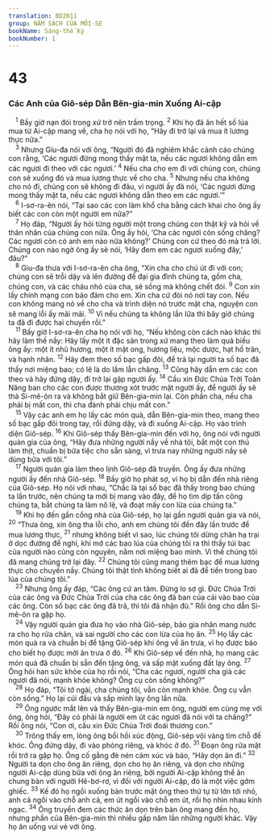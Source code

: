 ```yaml
---
translation: BD2011
group: NĂM SÁCH CỦA MÔI-SE
bookName: Sáng-thế Ký 
bookNumber: 1
---
```


<div class="title"><h1>43</h1><h3>Các Anh của Giô-sép Dẫn Bên-gia-min Xuống Ai-cập</h3></div>
<span class="verse sa_43_1"> <sup>1</sup> Bấy giờ nạn đói trong xứ trở nên trầm trọng. </span>
<span class="verse sa_43_2"><sup>2</sup> Khi họ đã ăn hết số lúa mua từ Ai-cập mang về, cha họ nói với họ, “Hãy đi trở lại và mua ít lương thực nữa.”<br/></span>
<span class="verse sa_43_3"> <sup>3</sup> Nhưng Giu-đa nói với ông, “Người đó đã nghiêm khắc cảnh cáo chúng con rằng, ‘Các ngươi đừng mong thấy mặt ta, nếu các ngươi không dẫn em các ngươi đi theo với các ngươi.’ </span>
<span class="verse sa_43_4"><sup>4</sup> Nếu cha cho em đi với chúng con, chúng con sẽ xuống đó và mua lương thực về cho cha. </span>
<span class="verse sa_43_5"><sup>5</sup> Nhưng nếu cha không cho nó đi, chúng con sẽ không đi đâu, vì người ấy đã nói, ‘Các ngươi đừng mong thấy mặt ta, nếu các ngươi không dẫn theo em các ngươi.’”<br/></span>
<span class="verse sa_43_6"> <sup>6</sup> I-sơ-ra-ên nói, “Tại sao các con làm khổ cha bằng cách khai cho ông ấy biết các con còn một người em nữa?”<br/></span>
<span class="verse sa_43_7"> <sup>7</sup> Họ đáp, “Người ấy hỏi từng người một trong chúng con thật kỹ và hỏi về thân nhân của chúng con nữa. Ông ấy hỏi, ‘Cha các ngươi còn sống chăng? Các ngươi còn có anh em nào nữa không?’ Chúng con cứ theo đó mà trả lời. Chúng con nào ngờ ông ấy sẽ nói, ‘Hãy đem em các ngươi xuống đây,’ đâu?”<br/></span>
<span class="verse sa_43_8"> <sup>8</sup> Giu-đa thưa với I-sơ-ra-ên cha ông, “Xin cha cho chú út đi với con; chúng con sẽ trỗi dậy và lên đường để đại gia đình chúng ta, gồm cha, chúng con, và các cháu nhỏ của cha, sẽ sống mà không chết đói. </span>
<span class="verse sa_43_9"><sup>9</sup> Con xin lấy chính mạng con bảo đảm cho em. Xin cha cứ đòi nó nơi tay con. Nếu con không mang nó về cho cha và trình diện nó trước mặt cha, nguyện con sẽ mang lỗi ấy mãi mãi. </span>
<span class="verse sa_43_10"><sup>10</sup> Vì nếu chúng ta không lần lữa thì bây giờ chúng ta đã đi được hai chuyến rồi.”<br/></span>
<span class="verse sa_43_11"> <sup>11</sup> Bấy giờ I-sơ-ra-ên cha họ nói với họ, “Nếu không còn cách nào khác thì hãy làm thế nầy: Hãy lấy một ít đặc sản trong xứ mang theo làm quà biếu ông ấy: một ít nhũ hương, một ít mật ong, hương liệu, mộc dược, hạt hồ trăn, và hạnh nhân. </span>
<span class="verse sa_43_12"><sup>12</sup> Hãy đem theo số bạc gấp đôi, để trả lại người ta số bạc đã thấy nơi miệng bao; có lẽ là do lầm lẫn chăng. </span>
<span class="verse sa_43_13"><sup>13</sup> Cũng hãy dẫn em các con theo và hãy đứng dậy, đi trở lại gặp người ấy. </span>
<span class="verse sa_43_14"><sup>14</sup> Cầu xin Ðức Chúa Trời Toàn Năng ban cho các con được thương xót trước mặt người ấy, để người ấy sẽ thả Si-mê-ôn ra và không bắt giữ Bên-gia-min lại. Còn phần cha, nếu cha phải bị mất con, thì cha đành phải chịu mất con.”<br/></span>
<span class="verse sa_43_15"> <sup>15</sup> Vậy các anh em họ lấy các món quà, dẫn Bên-gia-min theo, mang theo số bạc gấp đôi trong tay, rồi đứng dậy, và đi xuống Ai-cập. Họ vào trình diện Giô-sép. </span>
<span class="verse sa_43_16"><sup>16</sup> Khi Giô-sép thấy Bên-gia-min đến với họ, ông nói với người quản gia của ông, “Hãy đưa những người nầy về nhà tôi, bắt một con thú làm thịt, chuẩn bị bữa tiệc cho sẵn sàng, vì trưa nay những người nầy sẽ dùng bữa với tôi.”<br/></span>
<span class="verse sa_43_17"> <sup>17</sup> Người quản gia làm theo lịnh Giô-sép đã truyền. Ông ấy đưa những người ấy đến nhà Giô-sép. </span>
<span class="verse sa_43_18"><sup>18</sup> Bấy giờ họ phát sợ, vì họ bị dẫn đến nhà riêng của Giô-sép. Họ nói với nhau, “Chắc là tại số bạc đã thấy trong bao chúng ta lần trước, nên chúng ta mới bị mang vào đây, để họ tìm dịp tấn công chúng ta, bắt chúng ta làm nô lệ, và đoạt mấy con lừa của chúng ta.”<br/></span>
<span class="verse sa_43_19"> <sup>19</sup> Khi họ đến gần cổng nhà của Giô-sép, họ lại gần người quản gia và nói, </span>
<span class="verse sa_43_20"><sup>20</sup> “Thưa ông, xin ông tha lỗi cho, anh em chúng tôi đến đây lần trước để mua lương thực, </span>
<span class="verse sa_43_21"><sup>21</sup> nhưng không biết vì sao, lúc chúng tôi dừng chân hạ trại ở dọc đường để nghỉ, khi mở các bao lúa của chúng tôi ra thì thấy túi bạc của người nào cũng còn nguyên, nằm nơi miệng bao mình. Vì thế chúng tôi đã mang chúng trở lại đây. </span>
<span class="verse sa_43_22"><sup>22</sup> Chúng tôi cũng mang thêm bạc để mua lương thực cho chuyến nầy. Chúng tôi thật tình không biết ai đã để tiền trong bao lúa của chúng tôi.”<br/></span>
<span class="verse sa_43_23"> <sup>23</sup> Nhưng ông ấy đáp, “Các ông cứ an tâm. Ðừng lo sợ gì. Ðức Chúa Trời của các ông và Ðức Chúa Trời của cha các ông đã ban của cải vào bao của các ông. Còn số bạc các ông đã trả, thì tôi đã nhận đủ.” Rồi ông cho dẫn Si-mê-ôn ra gặp họ. <br/></span>
<span class="verse sa_43_24"> <sup>24</sup> Vậy người quản gia đưa họ vào nhà Giô-sép, bảo gia nhân mang nước ra cho họ rửa chân, và sai người cho các con lừa của họ ăn. </span>
<span class="verse sa_43_25"><sup>25</sup> Họ lấy các món quà ra và chuẩn bị để tặng Giô-sép khi ông về ăn trưa, vì họ được báo cho biết họ được mời ăn trưa ở đó. </span>
<span class="verse sa_43_26"><sup>26</sup> Khi Giô-sép về đến nhà, họ mang các món quà đã chuẩn bị sẵn đến tặng ông, và sấp mặt xuống đất lạy ông. </span>
<span class="verse sa_43_27"><sup>27</sup> Ông hỏi han sức khỏe của họ rồi nói, “Cha các ngươi, người cha già các ngươi đã nói, mạnh khỏe không? Ông cụ còn sống không?”<br/></span>
<span class="verse sa_43_28"> <sup>28</sup> Họ đáp, “Tôi tớ ngài, cha chúng tôi, vẫn còn mạnh khỏe. Ông cụ vẫn còn sống.” Họ lại cúi đầu và sấp mình lạy ông lần nữa. <br/></span>
<span class="verse sa_43_29"> <sup>29</sup> Ông ngước mắt lên và thấy Bên-gia-min em ông, người em cùng mẹ với ông, ông hỏi, “Ðây có phải là người em út các ngươi đã nói với ta chăng?” Rồi ông nói, “Con ơi, cầu xin Ðức Chúa Trời đoái thương con.” <br/></span>
<span class="verse sa_43_30"> <sup>30</sup> Trông thấy em, lòng ông bồi hồi xúc động, Giô-sép vội vàng tìm chỗ để khóc. Ông đứng dậy, đi vào phòng riêng, và khóc ở đó. </span>
<span class="verse sa_43_31"><sup>31</sup> Ðoạn ông rửa mặt rồi trở ra gặp họ. Ông cố gắng đè nén cảm xúc và bảo, “Hãy dọn ăn đi.” </span>
<span class="verse sa_43_32"><sup>32</sup> Người ta dọn cho ông ăn riêng, dọn cho họ ăn riêng, và dọn cho những người Ai-cập dùng bữa với ông ăn riêng, bởi người Ai-cập không thể ăn chung bàn với người Hê-bơ-rơ, vì đối với người Ai-cập, đó là một việc gớm ghiếc. </span>
<span class="verse sa_43_33"><sup>33</sup> Kế đó họ ngồi xuống bàn trước mặt ông theo thứ tự từ lớn tới nhỏ, anh cả ngồi vào chỗ anh cả, em út ngồi vào chỗ em út, rồi họ nhìn nhau kinh ngạc. </span>
<span class="verse sa_43_34"><sup>34</sup> Ông truyền đem các thức ăn dọn trên bàn ông mang đến họ, nhưng phần của Bên-gia-min thì nhiều gấp năm lần những người khác. Vậy họ ăn uống vui vẻ với ông.<br/></span>
